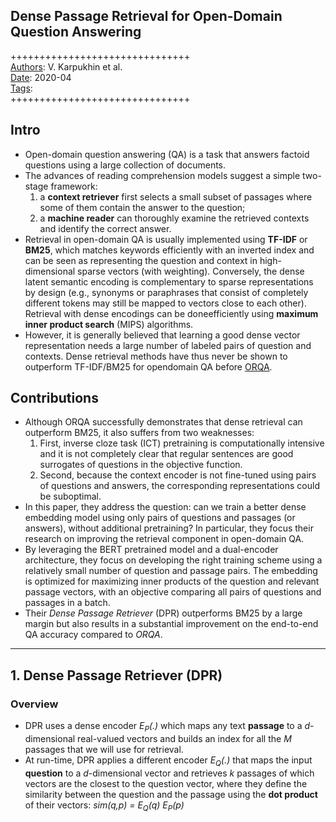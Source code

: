 ## Dense Passage Retrieval for Open-Domain Question Answering

+++++++++++++++++++++++++++++++  
<ins>Authors</ins>: V. Karpukhin et al.  
<ins>Date</ins>: 2020-04  
<ins>Tags</ins>:   
+++++++++++++++++++++++++++++++  


## Intro

- Open-domain question answering (QA) is a task that answers factoid questions using a large collection of documents.
- The advances of reading comprehension models suggest a simple two-stage framework:
  1. a **context retriever** first selects a small subset of passages where some of them contain the answer to the question;
  2. a **machine reader** can thoroughly examine the retrieved contexts and identify the correct answer.
- Retrieval in open-domain QA is usually implemented using **TF-IDF** or **BM25**, which matches keywords efficiently with an inverted index and can be seen as representing the question and context in high-dimensional sparse vectors (with weighting). Conversely, the dense latent semantic encoding is complementary to sparse representations by design (e.g., synonyms or paraphrases that consist of completely different tokens may still be mapped to vectors close to each other). Retrieval with dense encodings can be doneefficiently using **maximum inner product search** (MIPS) algorithms.
- However, it is generally believed that learning a good dense vector representation needs a large number of labeled pairs of question and contexts. Dense retrieval methods have thus never be shown to outperform TF-IDF/BM25 for opendomain QA before [ORQA](./lee2019latent.md).


## Contributions

- Although ORQA successfully demonstrates that dense retrieval can outperform BM25, it also suffers from two weaknesses:
  1. First, inverse cloze task (ICT) pretraining is computationally intensive and it is not completely clear that regular sentences are good surrogates of questions in the objective function.
  2. Second, because the context encoder is not fine-tuned using pairs of questions and answers, the corresponding representations could be suboptimal.
- In this paper, they address the question: can we train a better dense embedding model using only pairs of questions and passages (or answers), without additional pretraining? In particular, they focus their research on improving the retrieval component in open-domain QA.
- By leveraging the BERT pretrained model and a dual-encoder architecture, they focus on developing the right training scheme using a relatively small number of question and passage pairs. The embedding is optimized for maximizing inner products of the question and relevant passage vectors, with an objective comparing all pairs of questions and passages in a batch.
- Their *Dense Passage Retriever* (DPR) outperforms BM25 by a large margin but also results in a substantial improvement on the end-to-end QA accuracy compared to *ORQA*.

***

## 1. Dense Passage Retriever (DPR)

### Overview

- DPR uses a dense encoder *E<sub>P</sub>(.)* which maps any text **passage** to a *d*-dimensional real-valued vectors and builds an index for all the *M* passages that we will use for retrieval.
- At run-time, DPR applies a different encoder *E<sub>Q</sub>(.)* that maps the input **question** to a *d*-dimensional vector and retrieves *k* passages of which vectors are the closest to the question vector, where they define the similarity between the question and the passage using the **dot product** of their vectors: *sim(q,p) = E<sub>Q</sub>(q) E<sub>P</sub>(p)*
